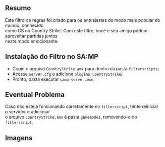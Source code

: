 ## Resumo
Este filtro de regras foi criado para os entusiastas do modo mais popular do mundo, conhecido<br/>
como CS ou Country Strike. Com este filtro, você e seu amigo podem aproveitar partidas juntos<br/>
neste modo emocionante.

## Instalação do Filtro no SA:MP
* Copie o arquivo `CountryStrike.amx` para dentro da pasta `filterscripts`;
* Acesse `server.cfg` e adicione `plugins CountryStrike`;
* Pronto, basta executar `samp-server.exe`.

## Eventual Problema
Caso não esteja funcionando corretamente no `filterscript`, tente reiniciar o servidor e adicionar<br/>
o arquivo `CountryStrike.amx` à pasta `gamemodes`, removendo-o do `filterscript`.

## Imagens
